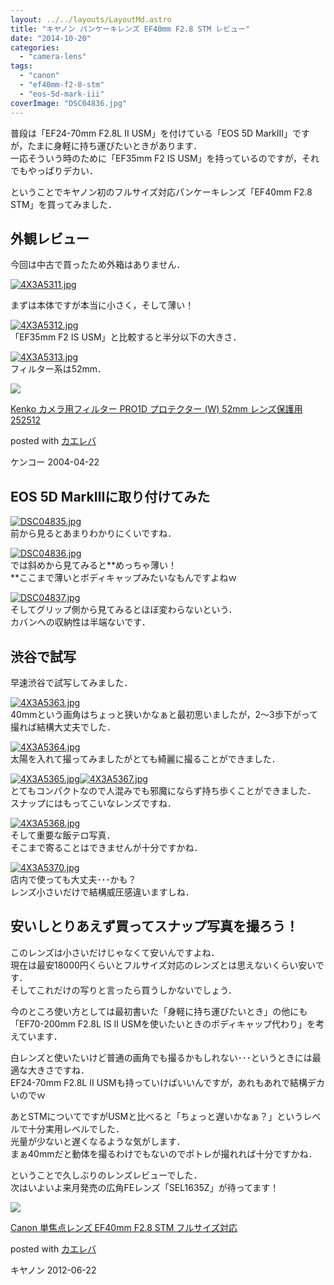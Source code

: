 ```yaml
---
layout: ../../layouts/LayoutMd.astro
title: "キヤノン パンケーキレンズ EF40mm F2.8 STM レビュー"
date: "2014-10-20"
categories: 
  - "camera-lens"
tags: 
  - "canon"
  - "ef40mm-f2-8-stm"
  - "eos-5d-mark-iii"
coverImage: "DSC04836.jpg"
---
```


普段は「EF24-70mm F2.8L II USM」を付けている「EOS 5D MarkⅢ」ですが，たまに身軽に持ち運びたいときがあります．  
一応そういう時のために「EF35mm F2 IS USM」を持っているのですが，それでもやっぱりデカい．

ということでキヤノン初のフルサイズ対応パンケーキレンズ「EF40mm F2.8 STM」を買ってみました．

## 外観レビュー

今回は中古で買ったため外箱はありません．

[![4X3A5311.jpg](images/15386959830_b23d3a69e9_b.jpg)](https://www.flickr.com/photos/67522130@N08/15386959830/ "4X3A5311.jpg")

まずは本体ですが本当に小さく，そして薄い！

[![4X3A5312.jpg](images/15548883986_4a32df0019_b.jpg)](https://www.flickr.com/photos/67522130@N08/15548883986/ "4X3A5312.jpg")  
「EF35mm F2 IS USM」と比較すると半分以下の大きさ．

[![4X3A5313.jpg](images/15386962770_e76df92d53_b.jpg)](https://www.flickr.com/photos/67522130@N08/15386962770/ "4X3A5313.jpg")  
フィルター系は52mm．

[![](images/31uauS-HDhL._SL160_.jpg)](https://www.amazon.co.jp/exec/obidos/ASIN/B000PIZTW6/mizuka123-22/ref=nosim/)

[Kenko カメラ用フィルター PRO1D プロテクター (W) 52mm レンズ保護用 252512](https://www.amazon.co.jp/exec/obidos/ASIN/B000PIZTW6/mizuka123-22/ref=nosim/)

posted with [カエレバ](http://kaereba.com)

ケンコー 2004-04-22

## EOS 5D MarkⅢに取り付けてみた

[![DSC04835.jpg](images/14961920454_941e460cd2_b.jpg)](https://www.flickr.com/photos/67522130@N08/14961920454/ "DSC04835.jpg")  
前から見るとあまりわかりにくいですね．

[![DSC04836.jpg](images/14961921864_0ef5de7eaa_b.jpg)](https://www.flickr.com/photos/67522130@N08/14961921864/ "DSC04836.jpg")  
では斜めから見てみると**めっちゃ薄い！  
**ここまで薄いとボディキャップみたいなもんですよねｗ

[![DSC04837.jpg](images/15396537128_9054680b59_b.jpg)](https://www.flickr.com/photos/67522130@N08/15396537128/ "DSC04837.jpg")  
そしてグリップ側から見てみるとほぼ変わらないという．  
カバンへの収納性は半端ないです．

## 渋谷で試写

早速渋谷で試写してみました．

[![4X3A5363.jpg](images/15385481149_b2da721493_b.jpg)](https://www.flickr.com/photos/67522130@N08/15385481149/ "4X3A5363.jpg")  
40mmという画角はちょっと狭いかなぁと最初思いましたが，2～3歩下がって撮れば結構大丈夫でした．

[![4X3A5364.jpg](images/15386091507_64e08c0737_b.jpg)](https://www.flickr.com/photos/67522130@N08/15386091507/ "4X3A5364.jpg")  
太陽を入れて撮ってみましたがとても綺麗に撮ることができました．

[![4X3A5365.jpg](images/14951939473_1828cc8b94_b.jpg)](https://www.flickr.com/photos/67522130@N08/14951939473/ "4X3A5365.jpg")[![4X3A5367.jpg](images/14951368114_ec7cc9dd1c_b.jpg)](https://www.flickr.com/photos/67522130@N08/14951368114/ "4X3A5367.jpg")  
とてもコンパクトなので人混みでも邪魔にならず持ち歩くことができました．  
スナップにはもってこいなレンズですね．

[![4X3A5368.jpg](images/15386097947_258d62e369_b.jpg)](https://www.flickr.com/photos/67522130@N08/15386097947/ "4X3A5368.jpg")  
そして重要な飯テロ写真．  
そこまで寄ることはできませんが十分ですかね．

[![4X3A5370.jpg](images/15385965458_c67e6ec00f_b.jpg)](https://www.flickr.com/photos/67522130@N08/15385965458/ "4X3A5370.jpg")  
店内で使っても大丈夫･･･かも？  
レンズ小さいだけで結構威圧感違いますしね．

## 安いしとりあえず買ってスナップ写真を撮ろう！

このレンズは小さいだけじゃなくて安いんですよね．  
現在は最安18000円くらいとフルサイズ対応のレンズとは思えないくらい安いです．  
そしてこれだけの写りと言ったら買うしかないでしょう．

今のところ使い方としては最初書いた「身軽に持ち運びたいとき」の他にも「EF70-200mm F2.8L IS II USMを使いたいときのボディキャップ代わり」を考えています．

白レンズと使いたいけど普通の画角でも撮るかもしれない･･･というときには最適な大きさですね．  
EF24-70mm F2.8L II USMも持っていけばいいんですが，あれもあれで結構デカいのでｗ

あとSTMについてですがUSMと比べると「ちょっと遅いかなぁ？」というレベルで十分実用レベルでした．  
光量が少ないと遅くなるような気がします．  
まぁ40mmだと動体を撮るわけでもないのでポトレが撮れれば十分ですかね．

ということで久しぶりのレンズレビューでした．  
次はいよいよ来月発売の広角FEレンズ「SEL1635Z」が待ってます！

[![](images/51m08nSlKnL._SL160_.jpg)](https://www.amazon.co.jp/exec/obidos/ASIN/B0089SWZDU/mizuka123-22/ref=nosim/)

[Canon 単焦点レンズ EF40mm F2.8 STM フルサイズ対応](https://www.amazon.co.jp/exec/obidos/ASIN/B0089SWZDU/mizuka123-22/ref=nosim/)

posted with [カエレバ](http://kaereba.com)

キヤノン 2012-06-22
